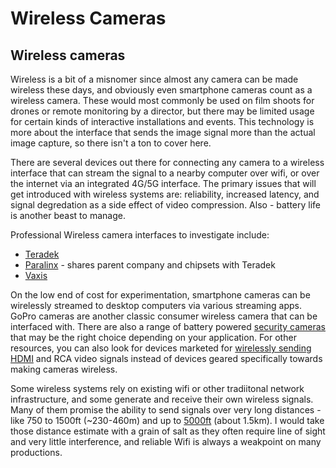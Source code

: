 # Wireless Cameras

## Wireless cameras

Wireless is a bit of a misnomer since almost any camera can be made wireless these days, and obviously even smartphone cameras count as a wireless camera. These would most commonly be used on film shoots for drones or remote monitoring by a director, but there may be limited usage for certain kinds of interactive installations and events. This technology is more about the interface that sends the image signal more than the actual image capture, so there isn't a ton to cover here.

There are several devices out there for connecting any camera to a wireless interface that can stream the signal to a nearby computer over wifi, or over the internet via an integrated 4G/5G interface. The primary issues that will get introduced with wireless systems are: reliability, increased latency, and signal degredation as a side effect of video compression. Also - battery life is another beast to manage.

Professional Wireless camera interfaces to investigate include:

* [Teradek](https://teradek.com)
* [Paralinx](https://www.paralinx.net) - shares parent company and chipsets with Teradek
* [Vaxis](https://vaxis.us)

On the low end of cost for experimentation, smartphone cameras can be wirelessly streamed to desktop computers via various streaming apps. GoPro cameras are another classic consumer wireless camera that can be interfaced with. There are also a range of battery powered [security cameras](https://www.safewise.com/blog/best-wireless-security-cameras/) that may be the right choice depending on your application. For other resources, you can also look for devices marketed for [wirelessly sending HDMI](https://www.nytimes.com/wirecutter/reviews/the-best-wireless-hdmi-video-transmitter/) and RCA video signals instead of devices geared specifically towards making cameras wireless.

Some wireless systems rely on existing wifi or other tradiitonal network infrastructure, and some generate and receive their own wireless signals. Many of them promise the ability to send signals over very long distances - like 750 to 1500ft (\~230-460m) and up to [5000ft](https://teradek.com/collections/bolt-4k-max-series) (about 1.5km). I would take those distance estimate with a grain of salt as they often require line of sight and very little interference, and reliable Wifi is always a weakpoint on many productions.

